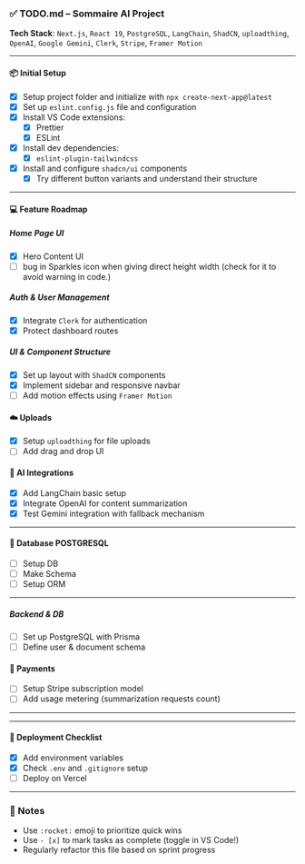 ### ✅ TODO.md – Sommaire AI Project

**Tech Stack**: `Next.js`, `React 19`, `PostgreSQL`, `LangChain`, `ShadCN`, `uploadthing`, `OpenAI`, `Google Gemini`, `Clerk`, `Stripe`, `Framer Motion`

---

#### 📦 Initial Setup

- [x] Setup project folder and initialize with `npx create-next-app@latest`
- [x] Set up `eslint.config.js` file and configuration
- [x] Install VS Code extensions:
  - [x] Prettier
  - [x] ESLint
- [x] Install dev dependencies:
  - [x] `eslint-plugin-tailwindcss`
- [x] Install and configure `shadcn/ui` components
  - [x] Try different button variants and understand their structure

---

#### 💻 Feature Roadmap

##### Home Page UI

- [x] Hero Content UI
- [ ] bug in Sparkles icon when giving direct height width (check for it to avoid warning in code.)

##### Auth & User Management

- [x] Integrate `Clerk` for authentication
- [x] Protect dashboard routes

##### UI & Component Structure

- [x] Set up layout with `ShadCN` components
- [x] Implement sidebar and responsive navbar
- [ ] Add motion effects using `Framer Motion`

#### ☁️ Uploads

- [x] Setup `uploadthing` for file uploads
- [ ] Add drag and drop UI

#### 🧠 AI Integrations

- [x] Add LangChain basic setup
- [x] Integrate OpenAI for content summarization
- [x] Test Gemini integration with fallback mechanism

---





#### 🧠 Database POSTGRESQL

- [ ] Setup DB
- [ ] Make Schema
- [ ] Setup ORM

---
##### Backend & DB

- [ ] Set up PostgreSQL with Prisma
- [ ] Define user & document schema

#### 🛒 Payments

- [ ] Setup Stripe subscription model
- [ ] Add usage metering (summarization requests count)

---

---

#### 🚀 Deployment Checklist

- [x] Add environment variables
- [x] Check `.env` and `.gitignore` setup
- [ ] Deploy on Vercel

---

### 📌 Notes

- Use `:rocket:` emoji to prioritize quick wins
- Use `- [x]` to mark tasks as complete (toggle in VS Code!)
- Regularly refactor this file based on sprint progress
